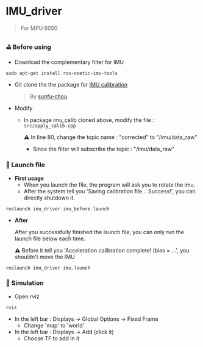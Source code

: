# IMU_driver
> For MPU 6050

### :golf: Before using
- Download the complementary filter for IMU
```bash=1
sudo apt-get install ros-noetic-imu-tools
```
- Git clone the the package for [IMU calibration](https://github.com/sunfu-chou/imu_calib)

  > By [sunfu-chou](https://github.com/sunfu-chou)

- Modify
  
  - In package imu_calib cloned above, modify the file : ```src/apply_calib.cpp```
  
    :warning: In line 80, change the topic name : "corrected" to "/imu/data_raw"
    - Since the filter will subscribe the topic : "/imu/data_raw"
  
### :rocket: Launch file
- **First usage**
  - When you launch the file, the program will ask you to rotate the imu. 
  - After the system tell you 'Saving calibration file... Success!', you can directly shutdown it.
```bash=1
roslaunch imu_driver imu_before.launch
```
- **After**

  After you successfully finished the launch file, you can only run the launch file below each time.
  
  :warning: Before it tell you 'Acceleration calibration complete! (bias = ...', you shouldn't move the IMU

```bash=1
roslaunch imu_driver imu.launch
```
  
### :rocket: Simulation
- Open rviz
```
rviz
```
- In the left bar : Displays -> Global Options -> Fixed Frame
  - Change 'map' to 'world'
- In the left bar : Displays -> Add  (click it)
  - Choose TF to add in it
